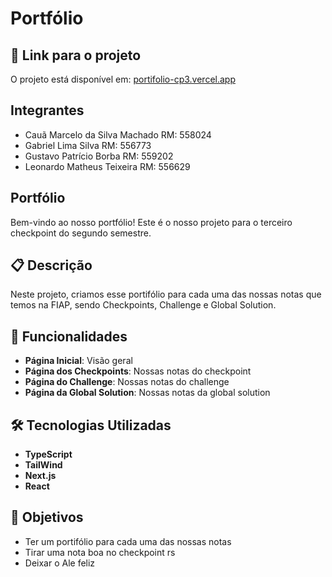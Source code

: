 # Portfólio


## 🔗 Link para o projeto

O projeto está disponível em: [portifolio-cp3.vercel.app](https://portifolio-cp3.vercel.app)


## Integrantes

- Cauã Marcelo da Silva Machado RM: 558024
- Gabriel Lima Silva RM: 556773
- Gustavo Patrício Borba RM: 559202
- Leonardo Matheus Teixeira RM: 556629


## Portfólio

Bem-vindo ao nosso portfólio! Este é o nosso projeto para o terceiro checkpoint do segundo semestre.

## 📋 Descrição

Neste projeto, criamos esse portifólio para cada uma das nossas notas que temos na FIAP, sendo Checkpoints, Challenge e Global Solution.

## 🚀 Funcionalidades

- **Página Inicial**: Visão geral
- **Página dos Checkpoints**: Nossas notas do checkpoint
- **Página do Challenge**: Nossas notas do challenge
- **Página da Global Solution**: Nossas notas da global solution


## 🛠️ Tecnologias Utilizadas

- **TypeScript**
- **TailWind**
- **Next.js**
- **React**


## 🎯 Objetivos

- Ter um portifólio para cada uma das nossas notas
- Tirar uma nota boa no checkpoint rs
- Deixar o Ale feliz
